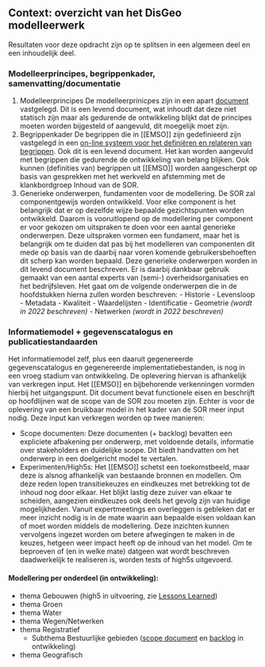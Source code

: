 ## Context: overzicht van het DisGeo modelleerwerk

Resultaten voor deze opdracht zijn op te splitsen in een algemeen deel en een inhoudelijk deel. 

### Modelleerprincipes, begrippenkader, samenvatting/documentatie

1. Modelleerprincipes 
De modelleerprinicpes zijn in een apart [document](https://geonovum.github.io/disgeo-imsor/modelleerprincipes/) vastgelegd. Dit is een levend document, wat inhoudt dat deze niet statisch zijn maar als gedurende de ontwikkeling blijkt dat de principes moeten worden bijgesteld of aangevuld, dit moegelijk moet zijn. 
2. Begrippenkader 
De begrippen die in [[EMSO]] zijn gedefinieerd zijn vastgelegd in een [on-line systeem voor het definiëren en relateren van begrippen](https://begrippen.geostandaarden.nl/sor/nl/). Ook dit is een levend document. Het kan worden aangevuld met begrippen die gedurende de ontwikkeling van belang blijken. Ook kunnen (definities van) begrippen uit [[EMSO]] worden aangescherpt op basis van gesprekken met het werkveld en afstemming met de klankbordgroep Inhoud van de SOR.
3. Generieke onderwerpen, fundamenten voor de modellering.
De SOR zal componentgewijs worden ontwikkeld. Voor elke component is het belangrijk dat er op dezelfde wijze bepaalde gezichtspunten worden ontwikkeld. Daarom is vooruitlopend op de modellering per component er voor gekozen om uitspraken te doen voor een aantal generieke onderwerpen. Deze uitspraken vormen een fundament, maar het is belangrijk om te duiden dat pas bij het modelleren van componenten dit mede op basis van de daarbij naar voren komende gebruikersbehoeften dit scherp kan worden bepaald. 
Deze generieke onderwerpen worden in dit levend document beschreven. Er is daarbij dankbaar gebruik gemaakt van een aantal experts van (semi-) overheidsorganisaties en het bedrijfsleven. Het gaat om de volgende onderwerpen die in de hoofdstukken hierna zullen worden beschreven:
          - Historie 
          - Levensloop
          - Metadata
          - Kwaliteit
          - Waardelijsten
          - Identificatie
          - Geometrie  *(wordt in 2022 beschreven)*
          - Netwerken  *(wordt in 2022 beschreven)*

### Informatiemodel + gegevenscatalogus en publicatiestandaarden
Het informatiemodel zelf, plus een daaruit gegenereerde gegevenscatalogus en gegenereerde implementatiebestanden, is nog in een vroeg stadium van ontwikkeling. De oplevering hiervan is afhankelijk van verkregen input. Het [[EMSO]] en bijbehorende verkenningen vormden hierbij het uitgangspunt. Dit document bevat functionele eisen en beschrijft op hoofdlijnen wat de scope van de SOR zou moeten zijn. Echter is voor de oplevering van een bruikbaar model in het kader van de SOR meer input nodig. Deze input kan verkregen worden op twee manieren:

- Scope documenten: Deze documenten (+ backlog) bevatten een expliciete afbakening per onderwerp, met voldoende details, informatie over stakeholders en duidelijke scope. Dit biedt handvatten om het onderwerp in een doelgericht model te vertalen. 
- Experimenten/High5s: Het [[EMSO]] schetst een toekomstbeeld, maar deze is alsnog afhankelijk van bestaande bronnen en modellen. Om deze reden lopen transitiekeuzes en eindkeuzes met betrekking tot de inhoud nog door elkaar. Het blijkt lastig deze zuiver van elkaar te scheiden, aangezien eindkeuzes ook deels het gevolg zijn van huidige mogelijkheden. Vanuit expertmeetings en overleggen is gebleken dat er meer inzicht nodig is in de mate waarin aan bepaalde eisen voldaan kan of moet worden middels de modellering. Deze inzichten kunnen vervolgens ingezet worden om betere afwegingen te maken in de keuzes, hetgeen weer impact heeft op de inhoud van het model. Om te beproeven of (en in welke mate) datgeen wat wordt beschreven daadwerkelijk te realiseren is, worden tests of high5s uitgevoerd.

#### Modellering per onderdeel (in ontwikkeling):
- thema Gebouwen (high5 in uitvoering, zie [Lessons Learned](https://geonovum.github.io/disgeo-demo-3a/))
- thema Groen
- thema Water
- thema Wegen/Netwerken
- thema Registratief
  - Subthema Bestuurlijke gebieden ([scope document](https://geonovum.github.io/disgeo-scope/bestuurlijkegebieden/) en [backlog](https://github.com/Geonovum/disgeo-backlog/issues) in ontwikkeling)
- thema Geografisch
